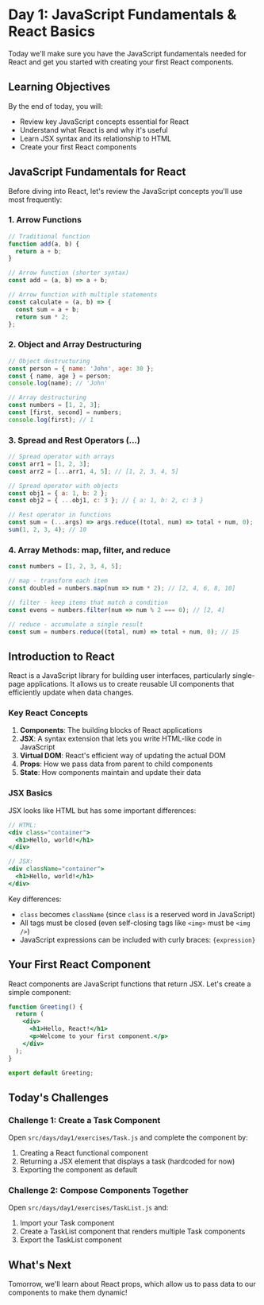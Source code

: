 # Day 1: JavaScript Fundamentals & React Basics

Today we'll make sure you have the JavaScript fundamentals needed for React and get you started with creating your first React components.

## Learning Objectives

By the end of today, you will:
- Review key JavaScript concepts essential for React
- Understand what React is and why it's useful
- Learn JSX syntax and its relationship to HTML
- Create your first React components

## JavaScript Fundamentals for React

Before diving into React, let's review the JavaScript concepts you'll use most frequently:

### 1. Arrow Functions

```javascript
// Traditional function
function add(a, b) {
  return a + b;
}

// Arrow function (shorter syntax)
const add = (a, b) => a + b;

// Arrow function with multiple statements
const calculate = (a, b) => {
  const sum = a + b;
  return sum * 2;
};
```

### 2. Object and Array Destructuring

```javascript
// Object destructuring
const person = { name: 'John', age: 30 };
const { name, age } = person;
console.log(name); // 'John'

// Array destructuring
const numbers = [1, 2, 3];
const [first, second] = numbers;
console.log(first); // 1
```

### 3. Spread and Rest Operators (...)

```javascript
// Spread operator with arrays
const arr1 = [1, 2, 3];
const arr2 = [...arr1, 4, 5]; // [1, 2, 3, 4, 5]

// Spread operator with objects
const obj1 = { a: 1, b: 2 };
const obj2 = { ...obj1, c: 3 }; // { a: 1, b: 2, c: 3 }

// Rest operator in functions
const sum = (...args) => args.reduce((total, num) => total + num, 0);
sum(1, 2, 3, 4); // 10
```

### 4. Array Methods: map, filter, and reduce

```javascript
const numbers = [1, 2, 3, 4, 5];

// map - transform each item
const doubled = numbers.map(num => num * 2); // [2, 4, 6, 8, 10]

// filter - keep items that match a condition
const evens = numbers.filter(num => num % 2 === 0); // [2, 4]

// reduce - accumulate a single result
const sum = numbers.reduce((total, num) => total + num, 0); // 15
```

## Introduction to React

React is a JavaScript library for building user interfaces, particularly single-page applications. It allows us to create reusable UI components that efficiently update when data changes.

### Key React Concepts

1. **Components**: The building blocks of React applications
2. **JSX**: A syntax extension that lets you write HTML-like code in JavaScript
3. **Virtual DOM**: React's efficient way of updating the actual DOM
4. **Props**: How we pass data from parent to child components
5. **State**: How components maintain and update their data

### JSX Basics

JSX looks like HTML but has some important differences:

```jsx
// HTML:
<div class="container">
  <h1>Hello, world!</h1>
</div>

// JSX:
<div className="container">
  <h1>Hello, world!</h1>
</div>
```

Key differences:
- `class` becomes `className` (since `class` is a reserved word in JavaScript)
- All tags must be closed (even self-closing tags like `<img>` must be `<img />`)
- JavaScript expressions can be included with curly braces: `{expression}`

## Your First React Component

React components are JavaScript functions that return JSX. Let's create a simple component:

```jsx
function Greeting() {
  return (
    <div>
      <h1>Hello, React!</h1>
      <p>Welcome to your first component.</p>
    </div>
  );
}

export default Greeting;
```

## Today's Challenges

### Challenge 1: Create a Task Component

Open `src/days/day1/exercises/Task.js` and complete the component by:
1. Creating a React functional component
2. Returning a JSX element that displays a task (hardcoded for now)
3. Exporting the component as default

### Challenge 2: Compose Components Together

Open `src/days/day1/exercises/TaskList.js` and:
1. Import your Task component
2. Create a TaskList component that renders multiple Task components
3. Export the TaskList component

## What's Next

Tomorrow, we'll learn about React props, which allow us to pass data to our components to make them dynamic!
